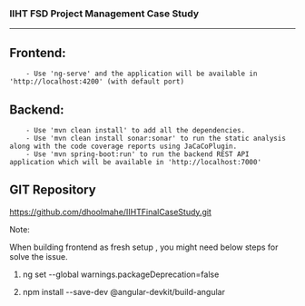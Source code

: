 ### IIHT FSD Project Management Case Study ###
--------------------------------------------

Frontend:
---------
		- Use 'ng-serve' and the application will be available in 'http://localhost:4200' (with default port)

Backend:
--------
		- Use 'mvn clean install' to add all the dependencies.
	    - Use 'mvn clean install sonar:sonar' to run the static analysis along with the code coverage reports using JaCaCoPlugin.
		- Use 'mvn spring-boot:run' to run the backend REST API application which will be available in 'http://localhost:7000'
		
GIT Repository
---------------
https://github.com/dhoolmahe/IIHTFinalCaseStudy.git



Note:

When building frontend as fresh setup , you might need below steps for solve the issue.

1) ng set --global warnings.packageDeprecation=false

2) npm install --save-dev @angular-devkit/build-angular